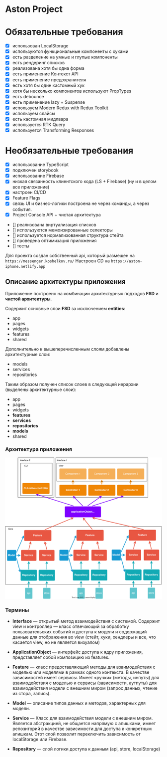 # Aston Project

# Обязательные требования
- [x] использован LocalStorage
- [x] используются функциональные компоненты с хуками
- [x] есть разделение на умные и глупые компоненты 
- [x] есть рендеринг списков
- [x] реализована хотя бы одна форма
- [x] есть применение Контекст API
- [x] есть применение предохранителя
- [x] есть хотя бы один кастомный хук
- [x] хотя бы несколько компонентов используют PropTypes 
- [x] есть debounce
- [x] есть применение lazy + Suspense
- [x] используем Modern Redux with Redux Toolkit 
- [x] используем слайсы
- [x] есть кастомная мидлвара
- [x] используется RTK Query
- [x] используется Transforming Responses
# Необязательные требования
- [x] использование TypeScript
- [x] подключен storybook
- [x] использование Firebase
- [x] низкая связанность клиентского кода (LS + Firebase) (ну и в целом все приложение)
- [x] настроен CI/CD
- [x] Feature Flags
- [x] связь UI и бизнес-логики построена не через команды, а через события. 
- [x] Project Console API + чистая архитектура
- [] реализована виртуализация списков
- [] используются мемоизированные селекторы
- [] используется нормализованная структура стейта
- [] проведена оптимизация приложения
- [] тесты

Для проекта создан собственный api, который размещен на `https://messenger.koshelkov.ru/`
Настроен CD на `https://aston-iphone.netlify.app`

## Описание архитектуры приложения

Приложение построено на комбинации архитектурных подходов **FSD** и **чистой архитектуры**. 

Содержит основные слои **FSD** за исключением **entities**:
- app
- pages
- widgets
- features
- shared

Дополнительно к вышеперечисленным слоям добавлены архитектурные слои:
- models
- services
- repositories

Таким образом получен список слоев в следующей иерархии (выделены архитектурные слои):
- app
- pages
- widgets
- **features**
- **services**
- **repositories**
- **models**
- shared

### Архитектура приложения
![Alt text](assets/architecture.svg)
### Термины 

- **Interface** — открытый метод взаимодействия с системой. Содержит view и контроллер — класс отвечающий за обработку пользовательских событий и доступа к модели и содержащий данные для отображения во view (стейт, хуки, хендлеры и все, что касается view, но не является визуалом)

- **ApplicationObject** — интерфейс доступа к ядру приложения, представляет собой композицию из features.

- **Feature** — класс предоставляющий методы для взаимодействия с моделью или моделями в рамках одного контекста. В качестве зависимостей имеет сервисы. Имеет «ручки» (методы, инпуты) для взаимодействия с моделью и сервисы (зависимости, аутпуты) для взаимодействия модели с внешним миром (запрос данных, чтение из стора, запись).
- **Model** — описание типов данных и методов, характерных для модели.
- **Service** — Класс для взаимодействия модели с внешним миром. Является абстракцией, не общается напрямую с апишками, имеет репозиторий в качестве зависимости для доступа к конкретным апишкам. Этот слой позволит переключить зависимость от localStorage или Firebase.
- **Repository** — слой логики доступа к данным (api, store, localStorage)


